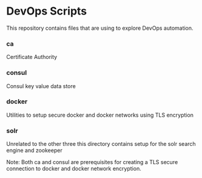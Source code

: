 # DevOps Scripts

This repository contains files that are using to explore DevOps automation.

### ca
Certificate Authority
  
### consul
Consul key value data store
  
### docker
Utilities to setup secure docker and docker networks using TLS encryption
  
### solr
Unrelated to the other three this directory contains setup for the solr search engine and zookeeper

Note: Both ca and consul are prerequisites for creating a TLS secure connection to docker and docker network encryption.
